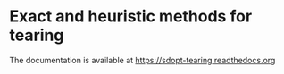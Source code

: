Exact and heuristic methods for tearing
=======================================

The documentation is available at https://sdopt-tearing.readthedocs.org
